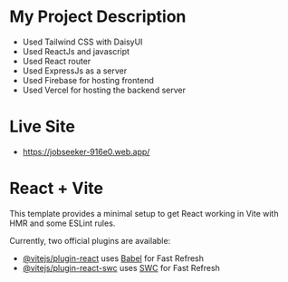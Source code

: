 # My Project Description

- Used Tailwind CSS with DaisyUI
- Used ReactJs and javascript
- Used React router
- Used ExpressJs as a server
- Used Firebase for hosting frontend
- Used Vercel for hosting the backend server

# Live Site 
- https://jobseeker-916e0.web.app/  








# React + Vite

This template provides a minimal setup to get React working in Vite with HMR and some ESLint rules.

Currently, two official plugins are available:

- [@vitejs/plugin-react](https://github.com/vitejs/vite-plugin-react/blob/main/packages/plugin-react/README.md) uses [Babel](https://babeljs.io/) for Fast Refresh
- [@vitejs/plugin-react-swc](https://github.com/vitejs/vite-plugin-react-swc) uses [SWC](https://swc.rs/) for Fast Refresh
